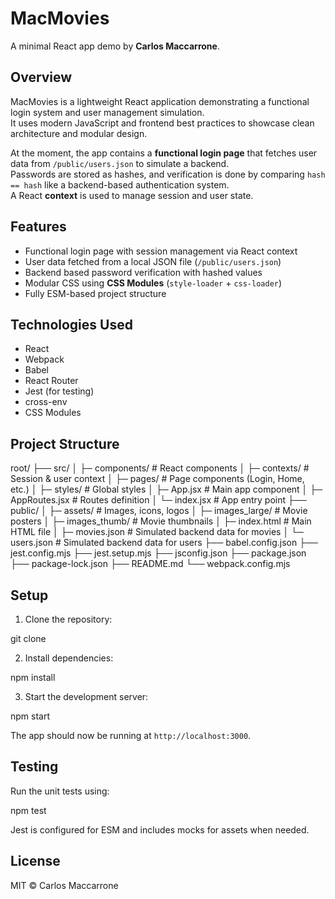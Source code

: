 # MacMovies

A minimal React app demo by **Carlos Maccarrone**.

## Overview

MacMovies is a lightweight React application demonstrating a functional login system and user management simulation.  
It uses modern JavaScript and frontend best practices to showcase clean architecture and modular design.

At the moment, the app contains a **functional login page** that fetches user data from `/public/users.json` to simulate a backend.  
Passwords are stored as hashes, and verification is done by comparing `hash == hash` like a backend-based authentication system.  
A React **context** is used to manage session and user state.

## Features

- Functional login page with session management via React context
- User data fetched from a local JSON file (`/public/users.json`)
- Backend based password verification with hashed values
- Modular CSS using **CSS Modules** (`style-loader` + `css-loader`)
- Fully ESM-based project structure

## Technologies Used

- React  
- Webpack  
- Babel  
- React Router  
- Jest (for testing)  
- cross-env  
- CSS Modules  

## Project Structure

root/
├── src/
│   ├─ components/      # React components
│   ├─ contexts/        # Session & user context
│   ├─ pages/           # Page components (Login, Home, etc.)
│   ├─ styles/          # Global styles
│   ├─ App.jsx           # Main app component
│   ├─ AppRoutes.jsx     # Routes definition
│   └─ index.jsx         # App entry point
├── public/
│   ├─ assets/          # Images, icons, logos
│   ├─ images_large/    # Movie posters
│   ├─ images_thumb/    # Movie thumbnails
│   ├─ index.html       # Main HTML file
│   ├─ movies.json      # Simulated backend data for movies
│   └─ users.json       # Simulated backend data for users
├── babel.config.json
├── jest.config.mjs
├── jest.setup.mjs
├── jsconfig.json
├── package.json
├── package-lock.json
├── README.md
└── webpack.config.mjs


## Setup

1. Clone the repository:

git clone <repo-url>

2. Install dependencies:

npm install

3. Start the development server:

npm start

The app should now be running at `http://localhost:3000`.


## Testing

Run the unit tests using:

npm test

Jest is configured for ESM and includes mocks for assets when needed.


## License

MIT © Carlos Maccarrone